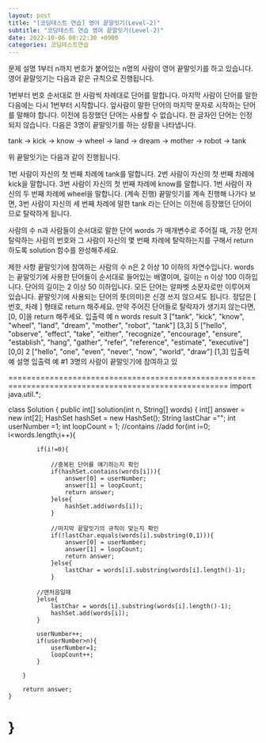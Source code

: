 ```yaml
---
layout: post
title: "[코딩테스트 연습] 영어 끝말잇기(Level-2)"
subtitle: "코딩테스트 연습 영어 끝말잇기(Level-2)"
date: 2022-10-06 00:22:30 +0900
categories: 코딩테스트연습
---
```

문제 설명
1부터 n까지 번호가 붙어있는 n명의 사람이 영어 끝말잇기를 하고 있습니다. 영어 끝말잇기는 다음과 같은 규칙으로 진행됩니다.

1번부터 번호 순서대로 한 사람씩 차례대로 단어를 말합니다.
마지막 사람이 단어를 말한 다음에는 다시 1번부터 시작합니다.
앞사람이 말한 단어의 마지막 문자로 시작하는 단어를 말해야 합니다.
이전에 등장했던 단어는 사용할 수 없습니다.
한 글자인 단어는 인정되지 않습니다.
다음은 3명이 끝말잇기를 하는 상황을 나타냅니다.

tank → kick → know → wheel → land → dream → mother → robot → tank

위 끝말잇기는 다음과 같이 진행됩니다.

1번 사람이 자신의 첫 번째 차례에 tank를 말합니다.
2번 사람이 자신의 첫 번째 차례에 kick을 말합니다.
3번 사람이 자신의 첫 번째 차례에 know를 말합니다.
1번 사람이 자신의 두 번째 차례에 wheel을 말합니다.
(계속 진행)
끝말잇기를 계속 진행해 나가다 보면, 3번 사람이 자신의 세 번째 차례에 말한 tank 라는 단어는 이전에 등장했던 단어이므로 탈락하게 됩니다.

사람의 수 n과 사람들이 순서대로 말한 단어 words 가 매개변수로 주어질 때, 가장 먼저 탈락하는 사람의 번호와 그 사람이 자신의 몇 번째 차례에 탈락하는지를 구해서 return 하도록 solution 함수를 완성해주세요.

제한 사항
끝말잇기에 참여하는 사람의 수 n은 2 이상 10 이하의 자연수입니다.
words는 끝말잇기에 사용한 단어들이 순서대로 들어있는 배열이며, 길이는 n 이상 100 이하입니다.
단어의 길이는 2 이상 50 이하입니다.
모든 단어는 알파벳 소문자로만 이루어져 있습니다.
끝말잇기에 사용되는 단어의 뜻(의미)은 신경 쓰지 않으셔도 됩니다.
정답은 [ 번호, 차례 ] 형태로 return 해주세요.
만약 주어진 단어들로 탈락자가 생기지 않는다면, [0, 0]을 return 해주세요.
입출력 예
n	words	result
3	["tank", "kick", "know", "wheel", "land", "dream", "mother", "robot", "tank"]	[3,3]
5	["hello", "observe", "effect", "take", "either", "recognize", "encourage", "ensure", "establish", "hang", "gather", "refer", "reference", "estimate", "executive"]	[0,0]
2	["hello", "one", "even", "never", "now", "world", "draw"]	[1,3]
입출력 예 설명
입출력 예 #1
3명의 사람이 끝말잇기에 참여하고 있



======================================================================================================
import java.util.*;

class Solution {
    public int[] solution(int n, String[] words) {
        int[] answer = new int[2];
        HashSet<String> hashSet = new HashSet();
        String lastChar ="";
        int userNumber =1;
        int loopCount = 1;
        //contains
        //add
        for(int i=0; i<words.length;i++){
            
            if(i!=0){
                
                //중복된 단어를 얘기하는지 확인
                if(hashSet.contains(words[i])){
                    answer[0] = userNumber;
                    answer[1] = loopCount;
                    return answer;
                }else{
                    hashSet.add(words[i]);
                }
                
                //마지막 끝말잇기의 규칙이 맞는지 확인
                if(!lastChar.equals(words[i].substring(0,1))){
                    answer[0] = userNumber;
                    answer[1] = loopCount;
                    return answer;
                }else{
                    lastChar = words[i].substring(words[i].length()-1);
                }
                
            //맨처음일때    
            }else{
                lastChar = words[i].substring(words[i].length()-1);
                hashSet.add(words[i]);
            }
            
            userNumber++;
            if(userNumber>n){
                userNumber=1;
                loopCount++;
            }
            
        }

        return answer;
    }
}
======================================================================================================
